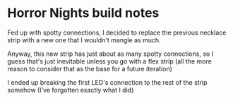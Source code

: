 # Horror Nights build notes

Fed up with spotty connections, I decided to replace the previous necklace strip with a new one that I wouldn't mangle as much.

Anyway, this new strip has just about as many spotty connections, so I guess that's just inevitable unless you go with a flex strip (all the more reason to consider that as the base for a future iteration)

I ended up breaking the first LED's connection to the rest of the strip somehow (I've forgotten exactly what I did)
